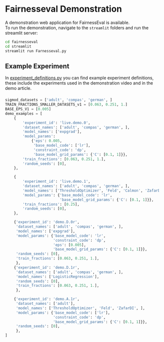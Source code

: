 # Fairnesseval Demonstration

A demonstration web application for FairnessEval is available.  
To run the demonstration, navigate to the `streamlit` folders and run the streamlit server:

```bash
cd fairnesseval
cd streamlit 
streamlit run Farnesseval.py
```

## Example Experiment

In [experiment_definitions.py](..%2Fsrc%2Ffairnesseval%2Fexperiment_definitions.py) you can find example experiment
definitions, these include the experiments used in the demonstration video and in the demo article.

###

```python
sigmod_datasets = ['adult', 'compas', 'german', ]
TRAIN_FRACTIONS_SMALLER_DATASETS_v1 = [0.063, 0.251, 1.]
BASE_EPS_V1 = [0.005]
demo_examples = [
    {
        'experiment_id': 'live.demo.0',
        'dataset_names': ['adult', 'compas', 'german', ],
        'model_names': ['expgrad'],
        'model_params':
            {'eps': 0.005,
             'base_model_code': ['lr'],
             'constraint_code': 'dp',
             'base_model_grid_params': {'C': [0.1, 1]}},
        'train_fractions': [0.063, 0.251, 1.],
        'random_seeds': [0],
    },

    {
        'experiment_id': 'live.demo.1',
        'dataset_names': ['adult', 'compas', 'german', ],
        'model_names': ['ThresholdOptimizer', 'Feld', 'Calmon', 'ZafarDI', 'ZafarEO', ],
        'model_params': {'base_model_code': 'lr',
                         'base_model_grid_params': {'C': [0.1, 1]}},
        'train_fractions': [0.25],
        'random_seeds': [0],
    },

    {'experiment_id': 'demo.D.0r',
     'dataset_names': ['adult', 'compas', 'german', ],
     'model_names': ['expgrad'],
     'model_params': {'base_model_code': 'lr',
                      'constraint_code': 'dp',
                      'eps': [0.005],
                      'base_model_grid_params': {'C': [0.1, 1]}},
     'random_seeds': [0],
     'train_fractions': [0.063, 0.251, 1.],
     },
    {'experiment_id': 'demo.D.1r',
     'dataset_names': ['adult', 'compas', 'german', ],
     'model_names': ['LogisticRegression'],
     'random_seeds': [0],
     'train_fractions': [0.063, 0.251, 1.],
     },

    {'experiment_id': 'demo.A.1r',
     'dataset_names': ['adult'],
     'model_names': ['ThresholdOptimizer', 'Feld', 'ZafarDI', ],
     'model_params': {'base_model_code': ['lr'],
                      'constraint_code': 'dp',
                      'base_model_grid_params': {'C': [0.1, 1]}},
     'random_seeds': [0],
     },
]


```

